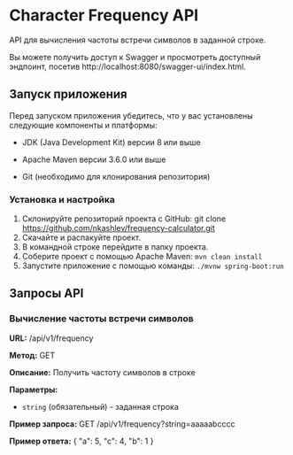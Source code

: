 # Character Frequency API

API для вычисления частоты встречи символов в заданной строке.

Вы можете получить доступ к Swagger и просмотреть доступный эндпоинт, посетив http://localhost:8080/swagger-ui/index.html.

## Запуск приложения

Перед запуском приложения убедитесь, что у вас установлены следующие компоненты и платформы:

- JDK (Java Development Kit) версии 8 или выше

- Apache Maven версии 3.6.0 или выше

- Git (необходимо для клонирования репозитория)

### Установка и настройка

1. Склонируйте репозиторий проекта с GitHub:
git clone https://github.com/nkashlev/frequency-calculator.git
2. Скачайте и распакуйте проект.
3. В командной строке перейдите в папку проекта.
4. Соберите проект с помощью Apache Maven: `mvn clean install`
5. Запустите приложение с помощью команды: `./mvnw spring-boot:run`

## Запросы API

### Вычисление частоты встречи символов

**URL:** /api/v1/frequency

**Метод:** GET

**Описание:** Получить частоту символов в строке

**Параметры:**
- `string` (обязательный) - заданная строка

**Пример запроса:**
GET /api/v1/frequency?string=aaaaabcccc


**Пример ответа:**
{
"a": 5,
"c": 4,
"b": 1
}

